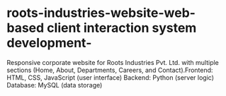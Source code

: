 # roots-industries-website-web-based client interaction system development-
Responsive corporate website for Roots Industries Pvt. Ltd. with multiple sections (Home, About, Departments, Careers, and Contact).Frontend: HTML, CSS, JavaScript (user interface)  Backend: Python (server logic)  Database: MySQL (data storage)
